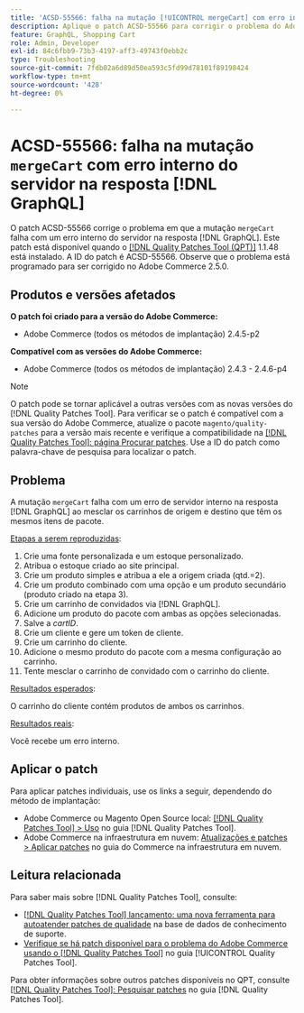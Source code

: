 ```yaml
---
title: 'ACSD-55566: falha na mutação [!UICONTROL mergeCart] com erro interno do servidor na resposta  [!DNL GraphQL] '
description: Aplique o patch ACSD-55566 para corrigir o problema do Adobe Commerce em que a mutação "mergeCart" falha com um erro interno do servidor na resposta  [!DNL GraphQL]  ao mesclar os carrinhos de origem e de destino que têm os mesmos itens de pacote.
feature: GraphQL, Shopping Cart
role: Admin, Developer
exl-id: 84c6fbb9-73b3-4197-aff3-49743f0ebb2c
type: Troubleshooting
source-git-commit: 7fdb02a6d89d50ea593c5fd99d78101f89198424
workflow-type: tm+mt
source-wordcount: '428'
ht-degree: 0%

---
```


# ACSD-55566: falha na mutação `mergeCart` com erro interno do servidor na resposta [!DNL GraphQL]

O patch ACSD-55566 corrige o problema em que a mutação `mergeCart` falha com um erro interno do servidor na resposta [!DNL GraphQL]. Este patch está disponível quando o [[!DNL Quality Patches Tool (QPT)]](https://experienceleague.adobe.com/pt-br/docs/commerce-operations/tools/quality-patches-tool/quality-patches-tool-to-self-serve-quality-patches) 1.1.48 está instalado. A ID do patch é ACSD-55566. Observe que o problema está programado para ser corrigido no Adobe Commerce 2.5.0.

## Produtos e versões afetados

**O patch foi criado para a versão do Adobe Commerce:**

* Adobe Commerce (todos os métodos de implantação) 2.4.5-p2

**Compatível com as versões do Adobe Commerce:**

* Adobe Commerce (todos os métodos de implantação) 2.4.3 - 2.4.6-p4

>[!NOTE]
>
>O patch pode se tornar aplicável a outras versões com as novas versões do [!DNL Quality Patches Tool]. Para verificar se o patch é compatível com a sua versão do Adobe Commerce, atualize o pacote `magento/quality-patches` para a versão mais recente e verifique a compatibilidade na [[!DNL Quality Patches Tool]: página Procurar patches](https://experienceleague.adobe.com/tools/commerce-quality-patches/index.html?lang=pt-BR). Use a ID do patch como palavra-chave de pesquisa para localizar o patch.

## Problema

A mutação `mergeCart` falha com um erro de servidor interno na resposta [!DNL GraphQL] ao mesclar os carrinhos de origem e destino que têm os mesmos itens de pacote.

<u>Etapas a serem reproduzidas</u>:

1. Crie uma fonte personalizada e um estoque personalizado.
1. Atribua o estoque criado ao site principal.
1. Crie um produto simples e atribua a ele a origem criada (qtd.=2).
1. Crie um produto combinado com uma opção e um produto secundário (produto criado na etapa 3).
1. Crie um carrinho de convidados via [!DNL GraphQL].
1. Adicione um produto do pacote com ambas as opções selecionadas.
1. Salve a *cartID*.
1. Crie um cliente e gere um token de cliente.
1. Crie um carrinho do cliente.
1. Adicione o mesmo produto do pacote com a mesma configuração ao carrinho.
1. Tente mesclar o carrinho de convidado com o carrinho do cliente.

<u>Resultados esperados</u>:

O carrinho do cliente contém produtos de ambos os carrinhos.

<u>Resultados reais</u>:

Você recebe um erro interno.

## Aplicar o patch

Para aplicar patches individuais, use os links a seguir, dependendo do método de implantação:

* Adobe Commerce ou Magento Open Source local: [[!DNL Quality Patches Tool] > Uso](/help/tools/quality-patches-tool/usage.md) no guia [!DNL Quality Patches Tool].
* Adobe Commerce na infraestrutura em nuvem: [Atualizações e patches > Aplicar patches](https://experienceleague.adobe.com/docs/commerce-cloud-service/user-guide/develop/upgrade/apply-patches.html?lang=pt-BR) no guia do Commerce na infraestrutura em nuvem.

## Leitura relacionada

Para saber mais sobre [!DNL Quality Patches Tool], consulte:

* [[!DNL Quality Patches Tool] lançamento: uma nova ferramenta para autoatender patches de qualidade](https://experienceleague.adobe.com/pt-br/docs/commerce-operations/tools/quality-patches-tool/quality-patches-tool-to-self-serve-quality-patches) na base de dados de conhecimento de suporte.
* [Verifique se há patch disponível para o problema do Adobe Commerce usando o  [!DNL Quality Patches Tool]](/help/tools/quality-patches-tool/patches-available-in-qpt/check-patch-for-magento-issue-with-magento-quality-patches.md) no guia [!UICONTROL Quality Patches Tool].


Para obter informações sobre outros patches disponíveis no QPT, consulte [[!DNL Quality Patches Tool]: Pesquisar patches](https://experienceleague.adobe.com/tools/commerce-quality-patches/index.html?lang=pt-BR) no guia [!DNL Quality Patches Tool].
